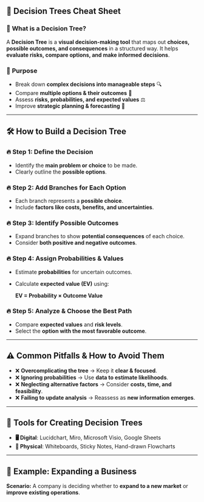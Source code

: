 ## 🌳 **Decision Trees Cheat Sheet**  

### 📌 **What is a Decision Tree?**  
A **Decision Tree** is a **visual decision-making tool** that maps out **choices, possible outcomes, and consequences** in a structured way. It helps **evaluate risks, compare options, and make informed decisions**.  

### 🎯 **Purpose**  
- Break down **complex decisions into manageable steps** 🔍  
- Compare **multiple options & their outcomes** 🎯  
- Assess **risks, probabilities, and expected values** ⚖️  
- Improve **strategic planning & forecasting** 🔮  

---

## 🛠 **How to Build a Decision Tree**  

### 🔥 **Step 1: Define the Decision**  
- Identify the **main problem or choice** to be made.  
- Clearly outline the **possible options**.  

### 🔥 **Step 2: Add Branches for Each Option**  
- Each branch represents a **possible choice**.  
- Include **factors like costs, benefits, and uncertainties**.  

### 🔥 **Step 3: Identify Possible Outcomes**  
- Expand branches to show **potential consequences** of each choice.  
- Consider **both positive and negative outcomes**.  

### 🔥 **Step 4: Assign Probabilities & Values**  
- Estimate **probabilities** for uncertain outcomes.  
- Calculate **expected value (EV)** using:  

  **EV = Probability × Outcome Value**  

### 🔥 **Step 5: Analyze & Choose the Best Path**  
- Compare **expected values** and **risk levels**.  
- Select the **option with the most favorable outcome**.  

---

## ⚠️ **Common Pitfalls & How to Avoid Them**  
- ❌ **Overcomplicating the tree** → Keep it **clear & focused**.  
- ❌ **Ignoring probabilities** → Use **data to estimate likelihoods**.  
- ❌ **Neglecting alternative factors** → Consider **costs, time, and feasibility**.  
- ❌ **Failing to update analysis** → Reassess as **new information emerges**.  

---

## 🔧 **Tools for Creating Decision Trees**  
- **🖥️ Digital**: Lucidchart, Miro, Microsoft Visio, Google Sheets  
- **📌 Physical**: Whiteboards, Sticky Notes, Hand-drawn Flowcharts  

---

## 🚀 **Example: Expanding a Business**  
**Scenario:** A company is deciding whether to **expand to a new market** or **improve existing operations**.  

